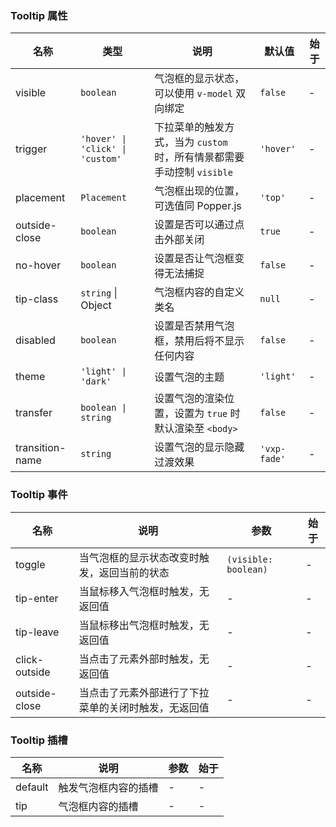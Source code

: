 ### Tooltip 属性

| 名称            | 类型              | 说明                                                                                                      | 默认值     | 始于 |
| --------------- | ----------------- | --------------------------------------------------------------------------------------------------------- | ---------- | --- |
| visible         | `boolean`           | 气泡框的显示状态，可以使用 `v-model` 双向绑定                                                               | `false`      | - |
| trigger         | `'hover' \| 'click' \| 'custom'`            | 下拉菜单的触发方式，当为 `custom` 时，所有情景都需要手动控制 `visible` | `'hover'`    | - |
| placement       | `Placement`            | 气泡框出现的位置，可选值同 Popper.js                                                                      | `'top'`      | - |
| outside-close   | `boolean`           | 设置是否可以通过点击外部关闭                                                                              | `true`       | - |
| no-hover        | `boolean`           | 设置是否让气泡框变得无法捕捉                                                                              | `false`      | - |
| tip-class       | `string` \| Object  | 气泡框内容的自定义类名                                                                                      | `null`       | - |
| disabled        | `boolean`           | 设置是否禁用气泡框，禁用后将不显示任何内容                                                                | `false`      | - |
| theme           | `'light' \| 'dark'`            | 设置气泡的主题                                                               | `'light'`    | - |
| transfer        | `boolean \| string` | 设置气泡的渲染位置，设置为 `true` 时默认渲染至 `<body>`                                               | `false`      | - |
| transition-name | `string`            | 设置气泡的显示隐藏过渡效果                                                                                | `'vxp-fade'` | - |

### Tooltip 事件

| 名称             | 说明                                                 | 参数    | 始于 |
| ---------------- | ---------------------------------------------------- | ------- | --- |
| toggle        | 当气泡框的显示状态改变时触发，返回当前的状态         | `(visible: boolean)` | - |
| tip-enter | 当鼠标移入气泡框时触发，无返回值 | - | - |
| tip-leave | 当鼠标移出气泡框时触发，无返回值 | - | - |
| click-outside | 当点击了元素外部时触发，无返回值 | -       | - |
| outside-close | 当点击了元素外部进行了下拉菜单的关闭时触发，无返回值 | -       | - |

### Tooltip 插槽

| 名称    | 说明                 | 参数 | 始于 |
| ------- | -------------------- | --- | --- |
| default | 触发气泡框内容的插槽 | - | - |
| tip     | 气泡框内容的插槽     | - | - |

